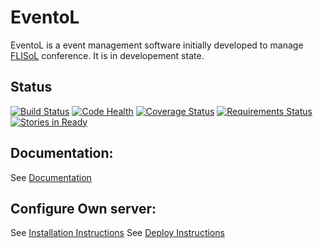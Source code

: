 EventoL
=======

EventoL is a event management software initially developed to manage [FLISoL](http://flisol.info/) conference.
It is in developement state.

Status
-------
[![Build Status](https://travis-ci.org/GNUtn/eventoL.svg?branch=master)](https://travis-ci.org/GNUtn/eventoL)
[![Code Health](https://landscape.io/github/GNUtn/eventoL/master/landscape.svg?style=flat)](https://landscape.io/github/GNUtn/eventoL/master)
[![Coverage Status](https://coveralls.io/repos/github/GNUtn/eventoL/badge.svg?branch=master)](https://coveralls.io/github/GNUtn/eventoL?branch=master)
[![Requirements Status](https://requires.io/github/GNUtn/eventoL/requirements.svg?branch=master)](https://requires.io/github/GNUtn/eventoL/requirements/?branch=master)
[![Stories in Ready](https://badge.waffle.io/GNUtn/eventoL.svg?label=ready&title=Ready)](http://waffle.io/GNUtn/eventoL)

Documentation:
--------------
See [Documentation](http://eventol-docs.readthedocs.org/en/master/)

Configure Own server:
---------------------
See [Installation Instructions](https://github.com/GNUtn/eventoL/blob/master/docs/installation.md)
See [Deploy Instructions](https://github.com/GNUtn/eventoL/blob/master/docs/deploy.md)


